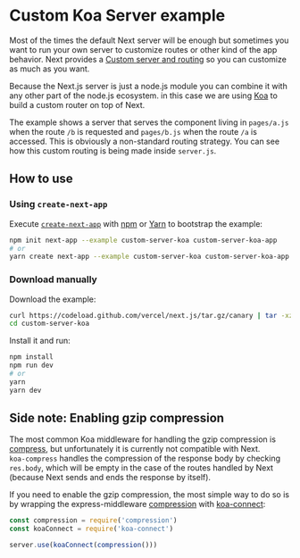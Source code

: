 # Custom Koa Server example

Most of the times the default Next server will be enough but sometimes you want to run your own server to customize routes or other kind of the app behavior. Next provides a [Custom server and routing](https://nextjs.org/docs/advanced-features/custom-server) so you can customize as much as you want.

Because the Next.js server is just a node.js module you can combine it with any other part of the node.js ecosystem. in this case we are using [Koa](http://koajs.com/) to build a custom router on top of Next.

The example shows a server that serves the component living in `pages/a.js` when the route `/b` is requested and `pages/b.js` when the route `/a` is accessed. This is obviously a non-standard routing strategy. You can see how this custom routing is being made inside `server.js`.

## How to use

### Using `create-next-app`

Execute [`create-next-app`](https://github.com/vercel/next.js/tree/canary/packages/create-next-app) with [npm](https://docs.npmjs.com/cli/init) or [Yarn](https://yarnpkg.com/lang/en/docs/cli/create/) to bootstrap the example:

```bash
npm init next-app --example custom-server-koa custom-server-koa-app
# or
yarn create next-app --example custom-server-koa custom-server-koa-app
```

### Download manually

Download the example:

```bash
curl https://codeload.github.com/vercel/next.js/tar.gz/canary | tar -xz --strip=2 next.js-canary/examples/custom-server-koa
cd custom-server-koa
```

Install it and run:

```bash
npm install
npm run dev
# or
yarn
yarn dev
```

## Side note: Enabling gzip compression

The most common Koa middleware for handling the gzip compression is [compress](https://github.com/koajs/compress), but unfortunately it is currently not compatible with Next.<br>
`koa-compress` handles the compression of the response body by checking `res.body`, which will be empty in the case of the routes handled by Next (because Next sends and ends the response by itself).

If you need to enable the gzip compression, the most simple way to do so is by wrapping the express-middleware [compression](https://github.com/expressjs/compression) with [koa-connect](https://github.com/vkurchatkin/koa-connect):

```javascript
const compression = require('compression')
const koaConnect = require('koa-connect')

server.use(koaConnect(compression()))
```
